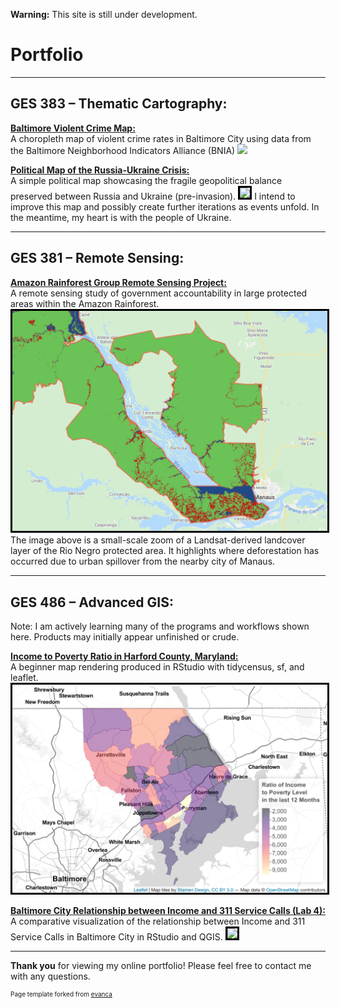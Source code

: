 **Warning:** This site is still under development.

# Portfolio

---

## GES  383 – Thematic  Cartography: 

**[Baltimore Violent Crime Map:](/Project383.2/index)** <br>
A choropleth map of violent crime rates in Baltimore City using data from the Baltimore Neighborhood Indicators Alliance (BNIA)
[<img src="Project383.2/Lab3ges383.svg?raw=true"/>](/Project383.2/index)


**[Political Map of the Russia-Ukraine Crisis:](/Project383/index)** <br>
A simple political map showcasing the fragile geopolitical balance preserved between Russia and Ukraine (pre-invasion).
[<img style="border:3px solid black;" src="Project383/ukrainerussiaMAP.svg?raw=true"/>](/Project383/index)
I intend to improve this map and possibly create further iterations as events unfold. In the meantime, my heart is with the people of Ukraine.   

---

## GES  381 – Remote  Sensing: 

**[Amazon Rainforest Group Remote Sensing Project:](/Project381/index)** <br>
A remote sensing study of government accountability in large protected areas within the Amazon Rainforest.
[<img style="border:3px solid black;" src="Project381/Screen Shot 2022-02-14 at 11.14.42 PM.png?raw=true"/>](/Project381/index)
The image above is a small-scale zoom of a Landsat-derived landcover layer of the Rio Negro protected area. It highlights where deforestation has occurred due to urban spillover from the nearby city of Manaus.

---

## GES  486 – Advanced  GIS: 

Note: I am actively learning many of the programs and workflows shown here. Products may initially appear unfinished or crude.

**[Income to Poverty Ratio in Harford County, Maryland:](/Project486.1/index)** <br>
A beginner map rendering produced in RStudio with tidycensus, sf, and leaflet. 
[<img style="border:3px solid black;" src="Project486.1/Screen Shot 2022-02-21 at 10.09.36 PM.png?raw=true"/>](/Project486.1/index)

**[Baltimore City Relationship between Income and 311 Service Calls (Lab 4):](/Project486.2/index)** <br>
A comparative visualization of the relationship between Income and 311 Service Calls in Baltimore City in RStudio and QGIS.
[<img style="border:3px solid black;" src="Project486.2/BCityRelat.png?raw=true"/>](/Project486.2/index)

---

**Thank you** for viewing my online portfolio! Please feel free to contact me with any questions.

<p style="font-size:10px">Page template forked from <a href="https://github.com/evanca/quick-portfolio">evanca</a></p>
<!-- Remove above link if you don't want to attibute -->
